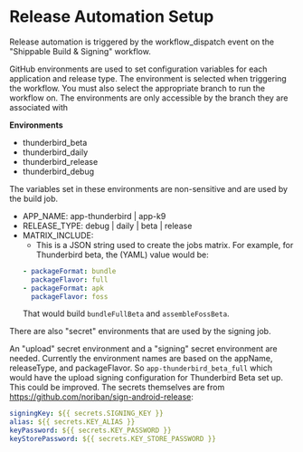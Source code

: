 # Release Automation Setup

Release automation is triggered by the workflow_dispatch event on the "Shippable Build & Signing"
workflow.

GitHub environments are used to set configuration variables for each application
and release type. The environment is selected when triggering the workflow. You must
also select the appropriate branch to run the workflow on. The environments are only
accessible by the branch they are associated with

**Environments**

- thunderbird_beta
- thunderbird_daily
- thunderbird_release
- thunderbird_debug

The variables set in these environments are non-sensitive and are used by the build job.

- APP_NAME: app-thunderbird | app-k9
- RELEASE_TYPE: debug | daily | beta | release
- MATRIX_INCLUDE:
  - This is a JSON string used to create the jobs matrix. For example, for
    Thunderbird beta, the (YAML) value would be:
  ```yaml
  - packageFormat: bundle
    packageFlavor: full
  - packageFormat: apk
    packageFlavor: foss
  ```
  That would build `bundleFullBeta` and `assembleFossBeta`.

There are also "secret" environments that are used by the signing job.

An "upload" secret environment and a "signing" secret environment are needed. Currently the environment names are based on the appName, releaseType, and packageFlavor. So `app-thunderbird_beta_full` which would have the upload signing configuration for Thunderbird Beta set up. This could be improved.
The secrets themselves are from https://github.com/noriban/sign-android-release:

```yaml
signingKey: ${{ secrets.SIGNING_KEY }}
alias: ${{ secrets.KEY_ALIAS }}
keyPassword: ${{ secrets.KEY_PASSWORD }}
keyStorePassword: ${{ secrets.KEY_STORE_PASSWORD }}
```
